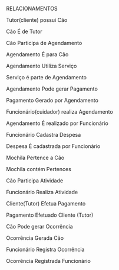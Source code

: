RELACIONAMENTOS

Tutor(cliente)	possui	Cão

Cão	É de	Tutor

Cão	Participa de	Agendamento

Agendamento	É para	Cão

Agendamento	Utiliza	Serviço

Serviço	é parte de	Agendamento

Agendamento	Pode gerar	Pagamento

Pagamento	Gerado por	Agendamento

Funcionário(cuidador)	realiza	Agendamento

Agendamento	É realizado por	Funcionário

Funcionário	Cadastra	Despesa

Despesa	É cadastrada por	Funcionário

Mochila	Pertence a	Cão

Mochila	contém	Pertences

Cão	Participa	Atividade

Funcionário	Realiza	Atividade

Cliente(Tutor)	Efetua	Pagamento

Pagamento	Efetuado	Cliente (Tutor)

Cão	Pode gerar	Ocorrência

Ocorrência 	Gerada	Cão

Funcionário	Registra	Ocorrência

Ocorrência	Registrada	Funcionário

